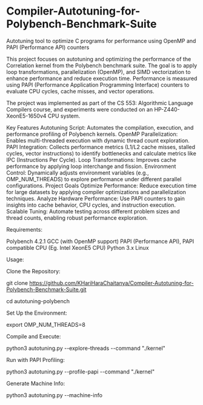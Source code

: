# Compiler-Autotuning-for-Polybench-Benchmark-Suite
Autotuning tool to optimize C programs for performance using OpenMP and PAPI (Performance API) counters

This project focuses on autotuning and optimizing the performance of the Correlation kernel from the Polybench benchmark suite. The goal is to apply loop transformations, parallelization (OpenMP), and SIMD vectorization to enhance performance and reduce execution time. Performance is measured using PAPI (Performance Application Programming Interface) counters to evaluate CPU cycles, cache misses, and vector operations.

The project was implemented as part of the CS 553: Algorithmic Language Compilers course, and experiments were conducted on an HP-Z440-XeonE5-1650v4 CPU system.

Key Features
Autotuning Script: Automates the compilation, execution, and performance profiling of Polybench kernels.
OpenMP Parallelization: Enables multi-threaded execution with dynamic thread count exploration.
PAPI Integration: Collects performance metrics (L1/L2 cache misses, stalled cycles, vector instructions) to identify bottlenecks and calculate metrics like IPC (Instructions Per Cycle).
Loop Transformations: Improves cache performance by applying loop interchange and fission.
Environment Control: Dynamically adjusts environment variables (e.g., OMP_NUM_THREADS) to explore performance under different parallel configurations.
Project Goals
Optimize Performance: Reduce execution time for large datasets by applying compiler optimizations and parallelization techniques.
Analyze Hardware Performance: Use PAPI counters to gain insights into cache behavior, CPU cycles, and instruction execution.
Scalable Tuning: Automate testing across different problem sizes and thread counts, enabling robust performance exploration.

Requirements:

Polybench 4.2.1
GCC (with OpenMP support)
PAPI (Performance API), PAPI compatible CPU (Eg. Intel XeonE5 CPU) 
Python 3.x
Linux 

Usage:

Clone the Repository:

git clone https://github.com/KHariHaraChaitanya/Compiler-Autotuning-for-Polybench-Benchmark-Suite.git

cd autotuning-polybench

Set Up the Environment:

export OMP_NUM_THREADS=8

Compile and Execute:

python3 autotuning.py --explore-threads --command "./kernel"

Run with PAPI Profiling:

python3 autotuning.py --profile-papi --command "./kernel"

Generate Machine Info:

python3 autotuning.py --machine-info
